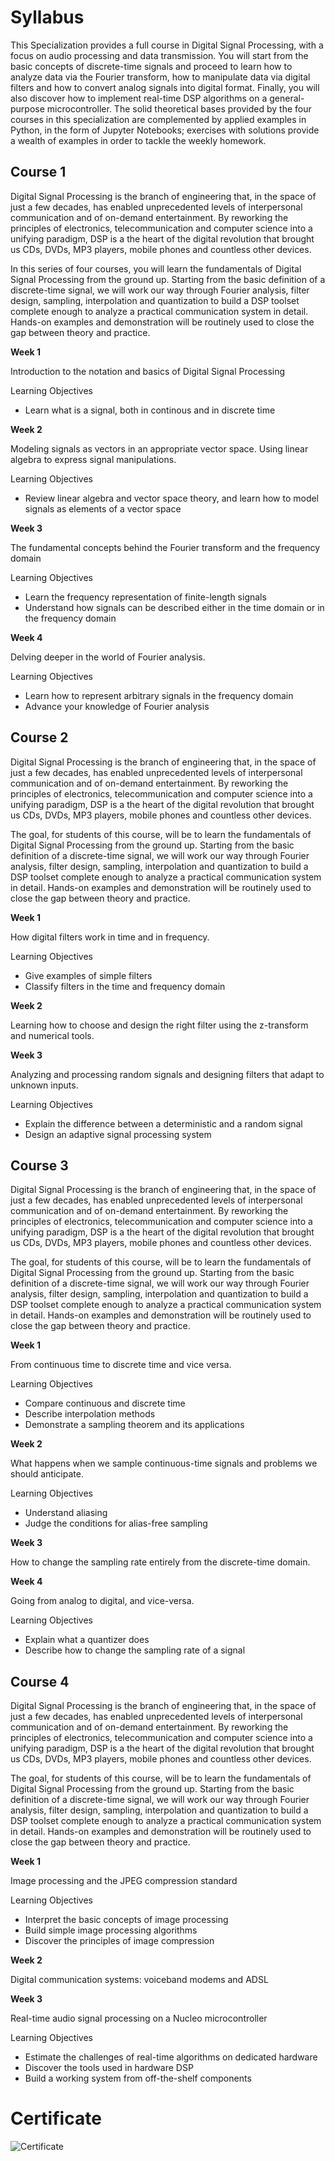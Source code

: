 # Syllabus

This Specialization provides a full course in Digital Signal Processing, with a focus on audio processing and data transmission. You will start from the basic concepts of discrete-time signals and proceed to learn how to analyze data via the Fourier transform, how to manipulate data via digital filters and how to convert analog signals into digital format. Finally, you will also discover how to implement real-time DSP algorithms on a general-purpose microcontroller. The solid theoretical bases provided by the four courses in this specialization are complemented by applied examples in Python, in the form of Jupyter Notebooks; exercises with solutions provide a wealth of examples in order to tackle the weekly homework.

## Course 1

Digital Signal Processing is the branch of engineering that, in the space of just a few decades, has enabled unprecedented levels of interpersonal communication and of on-demand entertainment. By reworking the principles of electronics, telecommunication and computer science into a unifying paradigm, DSP is a the heart of the digital revolution that brought us CDs, DVDs, MP3 players, mobile phones and countless other devices. 

In this series of four courses, you will learn the fundamentals of Digital Signal Processing from the ground up. Starting from the basic definition of a discrete-time signal, we will work our way through Fourier analysis, filter design, sampling, interpolation and quantization to build a DSP toolset complete enough to analyze a practical communication system in detail. Hands-on examples and demonstration will be routinely used to close the gap between theory and practice.

**Week 1**

Introduction to the notation and basics of Digital Signal Processing

Learning Objectives
- Learn what is a signal, both in continous and in discrete time

**Week 2**

Modeling signals as vectors in an appropriate vector space. Using linear algebra to express signal manipulations.

Learning Objectives
- Review linear algebra and vector space theory, and learn how to model signals as elements of a vector space

**Week 3**

The fundamental concepts behind the Fourier transform and the frequency domain

Learning Objectives
- Learn the frequency representation of finite-length signals
- Understand how signals can be described either in the time domain or in the frequency domain

**Week 4**

Delving deeper in the world of Fourier analysis.

Learning Objectives
- Learn how to represent arbitrary signals in the frequency domain
- Advance your knowledge of Fourier analysis

## Course 2

Digital Signal Processing is the branch of engineering that, in the space of just a few decades, has enabled unprecedented levels of interpersonal communication and of on-demand entertainment. By reworking the principles of electronics, telecommunication and computer science into a unifying paradigm, DSP is a the heart of the digital revolution that brought us CDs, DVDs, MP3 players, mobile phones and countless other devices. 

The goal, for students of this course, will be to learn the fundamentals of Digital Signal Processing from the ground up. Starting from the basic definition of a discrete-time signal, we will work our way through Fourier analysis, filter design, sampling, interpolation and quantization to build a DSP toolset complete enough to analyze a practical communication system in detail. Hands-on examples and demonstration will be routinely used to close the gap between theory and practice.

**Week 1**

How digital filters work in time and in frequency.

Learning Objectives
- Give examples of simple filters
- Classify filters in the time and frequency domain

**Week 2**

Learning how to choose and design the right filter using the z-transform and numerical tools.

**Week 3**

Analyzing and processing random signals and designing filters that adapt to unknown inputs.

Learning Objectives
- Explain the difference between a deterministic and a random signal
- Design an adaptive signal processing system

## Course 3

Digital Signal Processing is the branch of engineering that, in the space of just a few decades, has enabled unprecedented levels of interpersonal communication and of on-demand entertainment. By reworking the principles of electronics, telecommunication and computer science into a unifying paradigm, DSP is a the heart of the digital revolution that brought us CDs, DVDs, MP3 players, mobile phones and countless other devices. 

The goal, for students of this course, will be to learn the fundamentals of Digital Signal Processing from the ground up. Starting from the basic definition of a discrete-time signal, we will work our way through Fourier analysis, filter design, sampling, interpolation and quantization to build a DSP toolset complete enough to analyze a practical communication system in detail. Hands-on examples and demonstration will be routinely used to close the gap between theory and practice.

**Week 1**

From continuous time to discrete time and vice versa.

Learning Objectives
- Compare continuous and discrete time
- Describe interpolation methods
- Demonstrate a sampling theorem and its applications

**Week 2**

What happens when we sample continuous-time signals and problems we should anticipate.

Learning Objectives
- Understand aliasing
- Judge the conditions for alias-free sampling

**Week 3**

How to change the sampling rate entirely from the discrete-time domain.

**Week 4**

Going from analog to digital, and vice-versa.

Learning Objectives
- Explain what a quantizer does
- Describe how to change the sampling rate of a signal

## Course 4

Digital Signal Processing is the branch of engineering that, in the space of just a few decades, has enabled unprecedented levels of interpersonal communication and of on-demand entertainment. By reworking the principles of electronics, telecommunication and computer science into a unifying paradigm, DSP is a the heart of the digital revolution that brought us CDs, DVDs, MP3 players, mobile phones and countless other devices. 

The goal, for students of this course, will be to learn the fundamentals of Digital Signal Processing from the ground up. Starting from the basic definition of a discrete-time signal, we will work our way through Fourier analysis, filter design, sampling, interpolation and quantization to build a DSP toolset complete enough to analyze a practical communication system in detail. Hands-on examples and demonstration will be routinely used to close the gap between theory and practice.

**Week 1**

Image processing and the JPEG compression standard

Learning Objectives
- Interpret the basic concepts of image processing
- Build simple image processing algorithms
- Discover the principles of image compression

**Week 2**

Digital communication systems: voiceband modems and ADSL

**Week 3**

Real-time audio signal processing on a Nucleo microcontroller

Learning Objectives
- Estimate the challenges of real-time algorithms on dedicated hardware
- Discover the tools used in hardware DSP
- Build a working system from off-the-shelf components


# Certificate

![Certificate](https://s3.amazonaws.com/coursera_assets/meta_images/generated/CERTIFICATE_LANDING_PAGE/CERTIFICATE_LANDING_PAGE~WVDZRHAUE8B2/CERTIFICATE_LANDING_PAGE~WVDZRHAUE8B2.jpeg)